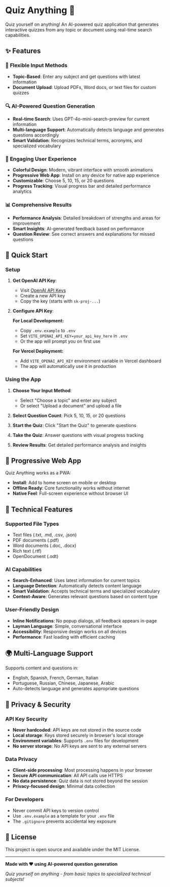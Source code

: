 # Quiz Anything 🧠

Quiz yourself on anything! An AI-powered quiz application that generates interactive quizzes from any topic or document using real-time search capabilities.

## ✨ Features

### 🎯 **Flexible Input Methods**
- **Topic-Based**: Enter any subject and get questions with latest information
- **Document Upload**: Upload PDFs, Word docs, or text files for custom quizzes

### 🔍 **AI-Powered Question Generation**
- **Real-time Search**: Uses GPT-4o-mini-search-preview for current information
- **Multi-language Support**: Automatically detects language and generates questions accordingly
- **Smart Validation**: Recognizes technical terms, acronyms, and specialized vocabulary

### 🌈 **Engaging User Experience**
- **Colorful Design**: Modern, vibrant interface with smooth animations
- **Progressive Web App**: Install on any device for native app experience
- **Customizable**: Choose 5, 10, 15, or 20 questions
- **Progress Tracking**: Visual progress bar and detailed performance analytics

### 📊 **Comprehensive Results**
- **Performance Analysis**: Detailed breakdown of strengths and areas for improvement
- **Smart Insights**: AI-generated feedback based on performance
- **Question Review**: See correct answers and explanations for missed questions

## 🚀 **Quick Start**

### **Setup**
1. **Get OpenAI API Key**: 
   - Visit [OpenAI API Keys](https://platform.openai.com/api-keys)
   - Create a new API key
   - Copy the key (starts with `sk-proj-...`)

2. **Configure API Key**:
   
   **For Local Development:**
   - Copy `.env.example` to `.env`
   - Set `VITE_OPENAI_API_KEY=your_api_key_here` in `.env`
   - Or the app will prompt you on first use
   
   **For Vercel Deployment:**
   - Add `VITE_OPENAI_API_KEY` environment variable in Vercel dashboard
   - The app will automatically use it in production

### **Using the App**
1. **Choose Your Input Method**:
   - Select "Choose a topic" and enter any subject
   - Or select "Upload a document" and upload a file

2. **Select Question Count**: Pick 5, 10, 15, or 20 questions

3. **Start the Quiz**: Click "Start the Quiz" to generate questions

4. **Take the Quiz**: Answer questions with visual progress tracking

5. **Review Results**: Get detailed performance analysis and insights

## 📱 **Progressive Web App**

Quiz Anything works as a PWA:
- **Install**: Add to home screen on mobile or desktop
- **Offline Ready**: Core functionality works without internet
- **Native Feel**: Full-screen experience without browser UI

## 🔧 **Technical Features**

### **Supported File Types**
- Text files (.txt, .md, .csv, .json)
- PDF documents (.pdf)
- Word documents (.doc, .docx)
- Rich text (.rtf)
- OpenDocument (.odt)

### **AI Capabilities**
- **Search-Enhanced**: Uses latest information for current topics
- **Language Detection**: Automatically detects content language
- **Smart Validation**: Accepts technical terms and specialized vocabulary
- **Context-Aware**: Generates relevant questions based on content type

### **User-Friendly Design**
- **Inline Notifications**: No popup dialogs, all feedback appears in-page
- **Layman Language**: Simple, conversational interface
- **Accessibility**: Responsive design works on all devices
- **Performance**: Fast loading with efficient caching

## 🌍 **Multi-Language Support**

Supports content and questions in:
- English, Spanish, French, German, Italian
- Portuguese, Russian, Chinese, Japanese, Arabic
- Auto-detects language and generates appropriate questions

## 🔐 **Privacy & Security**

### **API Key Security**
- **Never hardcoded**: API keys are not stored in the source code
- **Local storage**: Keys stored securely in browser's local storage
- **Environment variables**: Supports `.env` files for development
- **No server storage**: No API keys are sent to any external servers

### **Data Privacy**
- **Client-side processing**: Most processing happens in your browser
- **Secure API communication**: All API calls use HTTPS
- **No data persistence**: Quiz data is not stored beyond the session
- **Privacy-focused design**: Minimal data collection

### **For Developers**
- Never commit API keys to version control
- Use `.env.example` as a template for your `.env` file
- The `.gitignore` prevents accidental key exposure

## 📄 **License**

This project is open source and available under the MIT License.

---

**Made with ❤️ using AI-powered question generation**

*Quiz yourself on anything - from basic topics to specialized technical subjects!*